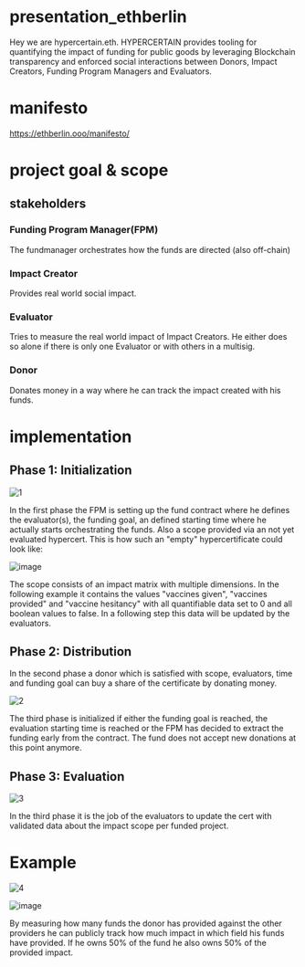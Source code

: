 
# presentation_ethberlin

Hey we are hypercertain.eth.
HYPERCERTAIN provides tooling for quantifying the impact of funding for public goods by leveraging Blockchain transparency and enforced social interactions between Donors, Impact Creators, Funding Program Managers and Evaluators.
# manifesto
https://ethberlin.ooo/manifesto/

# project goal & scope



## stakeholders
### Funding Program Manager(FPM)
The fundmanager orchestrates how the funds are directed (also off-chain)
### Impact Creator
Provides real world social impact.
### Evaluator
Tries to measure the real world impact of Impact Creators. He either does so alone if there is only one Evaluator or with others in a multisig.
### Donor
Donates money in a way where he can track the impact created with his funds.

# implementation
## Phase 1: Initialization
![1](https://user-images.githubusercontent.com/45817753/190891486-02eeabde-6aaf-4cf7-8044-9e4ec911cfda.png)

In the first phase the FPM is setting up the fund contract where he defines the evaluator(s), the funding goal, an defined starting time where he actually starts orchestrating the funds. Also a scope provided via an not yet evaluated hypercert. 
This is how such an "empty" hypercertificate could look like:

![image](https://user-images.githubusercontent.com/45817753/190891955-b32f70d0-4f23-4287-b9e7-ca450ffa230b.png)

The scope consists of an impact matrix with multiple dimensions. In the following example it contains the values "vaccines given", "vaccines provided" and "vaccine hesitancy" with all quantifiable data set to 0 and all boolean values to false. In a following step this data will be updated by the evaluators.
## Phase 2: Distribution


In the second phase a donor which is satisfied with scope, evaluators, time and funding goal can buy a share of the certificate by donating money.


![2](https://user-images.githubusercontent.com/45817753/190891615-f5e5283d-1371-4533-838d-63d19fa75009.png)

The third phase is initialized if either the funding goal is reached, the evaluation starting time is reached or the FPM has decided to extract the funding early from the contract. The fund does not accept new donations at this point anymore. 

## Phase 3: Evaluation
![3](https://user-images.githubusercontent.com/45817753/190891691-2f632001-d6cc-4c10-85b6-e1108142c223.png)

In the third phase it is the job of the evaluators to update the cert with validated data about the impact scope per funded project.

# Example


![4](https://user-images.githubusercontent.com/45817753/190893648-2cc65608-8137-4133-b4e5-62504258dd13.png)

![image](https://user-images.githubusercontent.com/45817753/190893652-e15b324f-194d-4a8e-a5eb-7bc220e922c7.png)

By measuring how many funds the donor has provided against the other providers he can publicly track how much impact in which field his funds have provided. If he owns 50% of the fund he also owns 50% of the provided impact.
